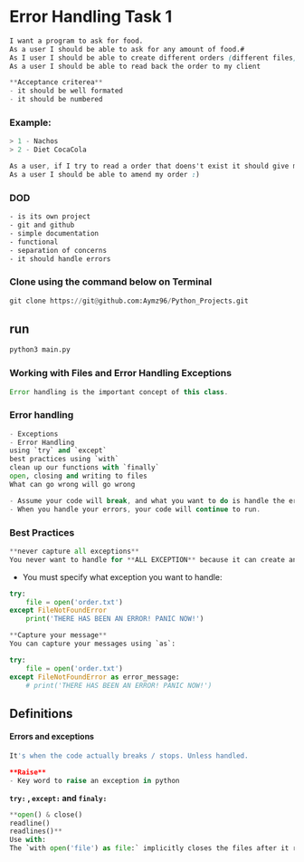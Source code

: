 # Error Handling Task 1

```css
I want a program to ask for food. 
As a user I should be able to ask for any amount of food.#
As I user I should be able to create different orders (different files)
As a user I should be able to read back the order to my client
```
```sql
**Acceptance criterea** 
- it should be well formated
- it should be numbered
```
### Example:
```python
> 1 - Nachos
> 2 - Diet CocaCola
``` 
```css
As a user, if I try to read a order that doens't exist it should give me an error. 
As a user I should be able to amend my order :) 
```
### DOD
 ```css
- is its own project
- git and github 
- simple documentation
- functional
- separation of concerns
- it should handle errors
```

### Clone using the command below on Terminal
````python
git clone https://git@github.com:Aymz96/Python_Projects.git
````
## run
```python
python3 main.py
```


### Working with Files and Error Handling Exceptions
```java
Error handling is the important concept of this class.
```

### Error handling
```python
- Exceptions
- Error Handling
using `try` and `except`
best practices using `with`
clean up our functions with `finally`
open, closing and writing to files
What can go wrong will go wrong
```
```java
- Assume your code will break, and what you want to do is handle the errors, gracefully.
- When you handle your errors, your code will continue to run.
```
### Best Practices
```python
**never capture all exceptions**
You never want to handle for **ALL EXCEPTION** because it can create an unstopable code.
```
- You must specify what exception you want to handle:

```python
try:
    file = open('order.txt')
except FileNotFoundError
    print('THERE HAS BEEN AN ERROR! PANIC NOW!')
```
```python
**Capture your message** 
You can capture your messages using `as`:
```
```python
try:
    file = open('order.txt')
except FileNotFoundError as error_message:
    # print('THERE HAS BEEN AN ERROR! PANIC NOW!')
```

## Definitions
#### Errors and exceptions 
```python
It's when the code actually breaks / stops. Unless handled.

**Raise**
- Key word to raise an exception in python
```
**`try:` , `except:` and `finaly:`**
```python
**open() & close()
readline()
readlines()**
Use with: 
The `with open('file') as file:` implicitly closes the files after it run the block of code.
```
